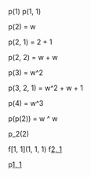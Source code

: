 


p(1)
p(1, 1)


p(2) = w


p(2, 1) = 2 + 1

p(2, 2) = w + w

p(3) = w^2


p(3, 2, 1) = w^2 + w + 1

p(4) = w^3

p(p(2)) = w ^ w


p_2(2)



f[1, 1](1, 1, 1)
f[2, 1](0)



p[1, 1](1)